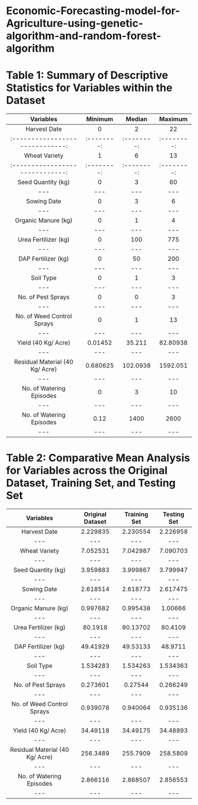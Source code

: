 # Economic-Forecasting-model-for-Agriculture-using-genetic-algorithm-and-random-forest-algorithm

# Table 1: Summary of Descriptive Statistics for Variables within the Dataset
|Variables                       | Minimum  | Median   | Maximum |
|:-----------------------------:|:--------:|:--------:|:--------:|
|Harvest Date                    | 0        | 2        | 22 |
|:-----------------------------:|:--------:|:--------:|:--------:|
Wheat Variety                   | 1        | 6        | 13 
|:-----------------------------:|:--------:|:--------:|:--------:|
Seed Quantity (kg)              | 0        | 3        | 60 
---                             | ---      | ---      | ---
Sowing Date                     | 0        | 3        | 6  
---                             | ---      | ---      | ---
Organic Manure (kg)             | 0        | 1        | 4  
---                             | ---      | ---      | ---
Urea Fertilizer (kg)            | 0        | 100      | 775
---                             | ---      | ---      | ---
DAP Fertilizer (kg)             | 0        | 50       | 200
---                             | ---      | ---      | ---
Soil Type                       | 0        | 1        | 3  
---                             | ---      | ---      | ---
No. of Pest Sprays              | 0        | 0        | 3  
---                             | ---      | ---      | ---
No. of Weed Control Sprays      | 0        | 1        | 13 
---                             | ---      | ---      | ---
Yield (40 Kg/ Acre)             | 0.01452  | 35.211   | 82.80938
---                             | ---      | ---      | ---
Residual Material (40 Kg/ Acre) | 0.680625 | 102.0938 | 1592.051
---                             | ---      | ---      | ---
No. of Watering Episodes        | 0        | 3        | 10 
---                             | ---      | ---      | ---
No. of Watering Episodes        | 0.12     | 1400     | 2600
---                             | ---      | ---      | ---

# Table 2: Comparative Mean Analysis for Variables across the Original Dataset, Training Set, and Testing Set
| Variables                       | Original Dataset | Training Set | Testing Set |
|:-----------------------------:|:----------------:|:------------:|:-----------:|
Harvest Date                    | 2.229835         | 2.230554     | 2.226958
---                             | ---              | ---          | ---
Wheat Variety                   | 7.052531         | 7.042987     | 7.090703
---                             | ---              | ---          | ---
Seed Quantity (kg)              | 3.959883         | 3.999867     | 3.799947
---                             | ---              | ---          | ---
Sowing Date                     | 2.618514         | 2.618773     | 2.617475
---                             | ---              | ---          | ---
Organic Manure (kg)             | 0.997682         | 0.995438     | 1.00666
---                             | ---              | ---          | ---
Urea Fertilizer (kg)            | 80.1918          | 80.13702     | 80.4109
---                             | ---              | ---          | ---
DAP Fertilizer (kg)             | 49.41929         | 49.53133     | 48.9711
---                             | ---              | ---          | ---
Soil Type                       | 1.534283         | 1.534263     | 1.534363
---                             | ---              | ---          | ---
No. of Pest Sprays              | 0.273601         | 0.27544      | 0.266249
---                             | ---              | ---          | ---
No. of Weed Control Sprays      | 0.939078         | 0.940064     | 0.935136
---                             | ---              | ---          | ---
Yield (40 Kg/ Acre)             | 34.49118         | 34.49175     | 34.48893
---                             | ---              | ---          | ---
Residual Material (40 Kg/ Acre) | 256.3489         | 255.7909     | 258.5809
---                             | ---              | ---          | ---
No. of Watering Episodes        | 2.866116         | 2.868507     | 2.856553
---                             | ---              | ---          | ---

